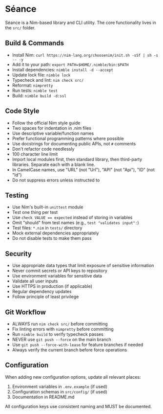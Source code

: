 # Séance

Séance is a Nim-based library and CLI utility. The core functionality lives in the `src/` folder.

## Build & Commands

- Install Nim: `curl https://nim-lang.org/choosenim/init.sh -sSf | sh -s -- -y`
- Add it to your path: `export PATH=$HOME/.nimble/bin:$PATH`
- Install dependencies: `nimble install -d --accept` 
- Update lock file: `nimble lock`
- Typecheck and lint: `nim check src/`
- Reformat: `nimpretty`
- Run tests: `nimble test`
- Build: `nimble build -d:ssl`

## Code Style

- Follow the official Nim style guide
- Two spaces for indentation in .nim files
- Use descriptive variable/function names
- Prefer functional programming patterns where possible
- Use docstrings for documenting public APIs, not `#` comments
- Don't refactor code needlessly
- 100 character line limit
- Import local modules first, then standard library, then third-party libraries. Separate each with a blank line.
- In CamelCase names, use "URL" (not "Url"), "API" (not "Api"), "ID" (not "Id")
- Do not suppress errors unless instructed to

## Testing

- Use Nim's built-in `unittest` module
- Test one thing per test
- Use `check VALUE == expected` instead of storing in variables
- Omit "should" from test names (e.g., `test "validates input":`)
- Test files: `*.nim` in `tests/` directory
- Mock external dependencies appropriately
- Do not disable tests to make them pass

## Security

- Use appropriate data types that limit exposure of sensitive information
- Never commit secrets or API keys to repository
- Use environment variables for sensitive data
- Validate all user inputs
- Use HTTPS in production (if applicable)
- Regular dependency updates
- Follow principle of least privilege

## Git Workflow

- ALWAYS run `nim check src/` before committing
- Fix linting errors with `nimpretty` before committing
- Run `nimble build` to verify typecheck passes
- NEVER use `git push --force` on the main branch
- Use `git push --force-with-lease` for feature branches if needed
- Always verify the current branch before force operations

## Configuration

When adding new configuration options, update all relevant places:
1. Environment variables in `.env.example` (if used)
2. Configuration schemas in `src/config/` (if used)
3. Documentation in README.md

All configuration keys use consistent naming and MUST be documented.
